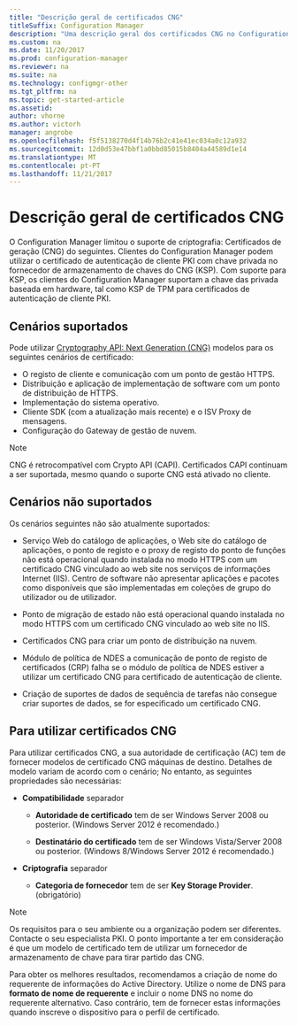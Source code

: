 ```yaml
---
title: "Descrição geral de certificados CNG"
titleSuffix: Configuration Manager
description: "Uma descrição geral dos certificados CNG no Configuration Manager"
ms.custom: na
ms.date: 11/20/2017
ms.prod: configuration-manager
ms.reviewer: na
ms.suite: na
ms.technology: configmgr-other
ms.tgt_pltfrm: na
ms.topic: get-started-article
ms.assetid: 
author: vhorne
ms.author: victorh
manager: angrobe
ms.openlocfilehash: f5f5138270d4f14b76b2c41e41ec034a0c12a932
ms.sourcegitcommit: 12d0d53e47bbf1a0bbd85015b8404a44589d1e14
ms.translationtype: MT
ms.contentlocale: pt-PT
ms.lasthandoff: 11/21/2017
---
```

# <a name="cng-certificates-overview"></a>Descrição geral de certificados CNG
<!-- 1356191 --> 

O Configuration Manager limitou o suporte de criptografia: Certificados de geração (CNG) do seguintes. Clientes do Configuration Manager podem utilizar o certificado de autenticação de cliente PKI com chave privada no fornecedor de armazenamento de chaves do CNG (KSP). Com suporte para KSP, os clientes do Configuration Manager suportam a chave das privada baseada em hardware, tal como KSP de TPM para certificados de autenticação de cliente PKI.

## <a name="supported-scenarios"></a>Cenários suportados
Pode utilizar [Cryptography API: Next Generation (CNG)](https://msdn.microsoft.com/library/windows/desktop/bb204775.aspx) modelos para os seguintes cenários de certificado:

- O registo de cliente e comunicação com um ponto de gestão HTTPS.   
- Distribuição e aplicação de implementação de software com um ponto de distribuição de HTTPS.   
- Implementação do sistema operativo.  
- Cliente SDK (com a atualização mais recente) e o ISV Proxy de mensagens.   
- Configuração do Gateway de gestão de nuvem.  

> [!NOTE]
> CNG é retrocompatível com Crypto API (CAPI). Certificados CAPI continuam a ser suportada, mesmo quando o suporte CNG está ativado no cliente.

## <a name="unsupported-scenarios"></a>Cenários não suportados

Os cenários seguintes não são atualmente suportados:

- Serviço Web do catálogo de aplicações, o Web site do catálogo de aplicações, o ponto de registo e o proxy de registo do ponto de funções não está operacional quando instalada no modo HTTPS com um certificado CNG vinculado ao web site nos serviços de informações Internet (IIS). Centro de software não apresentar aplicações e pacotes como disponíveis que são implementadas em coleções de grupo do utilizador ou de utilizador.

- Ponto de migração de estado não está operacional quando instalada no modo HTTPS com um certificado CNG vinculado ao web site no IIS.

- Certificados CNG para criar um ponto de distribuição na nuvem.

- Módulo de política de NDES a comunicação de ponto de registo de certificados (CRP) falha se o módulo de política de NDES estiver a utilizar um certificado CNG para certificado de autenticação de cliente.

- Criação de suportes de dados de sequência de tarefas não consegue criar suportes de dados, se for especificado um certificado CNG.

## <a name="to-use-cng-certificates"></a>Para utilizar certificados CNG

Para utilizar certificados CNG, a sua autoridade de certificação (AC) tem de fornecer modelos de certificado CNG máquinas de destino. Detalhes de modelo variam de acordo com o cenário; No entanto, as seguintes propriedades são necessárias:

- **Compatibilidade** separador

    - **Autoridade de certificado** tem de ser Windows Server 2008 ou posterior. (Windows Server 2012 é recomendado.)

    - **Destinatário do certificado** tem de ser Windows Vista/Server 2008 ou posterior. (Windows 8/Windows Server 2012 é recomendado.)

- **Criptografia** separador

    - **Categoria de fornecedor** tem de ser **Key Storage Provider**. (obrigatório)

> [!NOTE]
> Os requisitos para o seu ambiente ou a organização podem ser diferentes. Contacte o seu especialista PKI. O ponto importante a ter em consideração é que um modelo de certificado tem de utilizar um fornecedor de armazenamento de chave para tirar partido das CNG.

Para obter os melhores resultados, recomendamos a criação de nome do requerente de informações do Active Directory. Utilize o nome de DNS para **formato de nome de requerente** e incluir o nome DNS no nome do requerente alternativo. Caso contrário, tem de fornecer estas informações quando inscreve o dispositivo para o perfil de certificado.